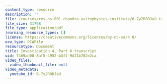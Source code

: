 ```yaml
---
content_type: resource
description: ''
file: /courses/res-hs-001-chandra-astrophysics-institute/6-7y2R0DJaU_transcript.pdf
file_size: 31768
file_type: application/pdf
learning_resource_types: []
license: https://creativecommons.org/licenses/by-nc-sa/4.0/
ocw_type: OCWFile
resourcetype: Document
title: Investigation 4, Part 8 transcript
uid: 7469ad08-8af5-4952-b3f4-9d21b782e2ca
video_files:
  video_thumbnail_file: null
video_metadata:
  youtube_id: 6-7y2R0DJaU
---
```

